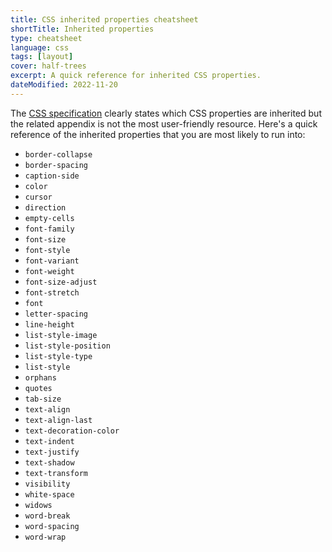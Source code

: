 ```yaml
---
title: CSS inherited properties cheatsheet
shortTitle: Inherited properties
type: cheatsheet
language: css
tags: [layout]
cover: half-trees
excerpt: A quick reference for inherited CSS properties.
dateModified: 2022-11-20
---
```


The [CSS specification](https://www.w3.org/TR/CSS21/propidx.html) clearly states which CSS properties are inherited but the related appendix is not the most user-friendly resource. Here's a quick reference of the inherited properties that you are most likely to run into:

- `border-collapse`
- `border-spacing`
- `caption-side`
- `color`
- `cursor`
- `direction`
- `empty-cells`
- `font-family`
- `font-size`
- `font-style`
- `font-variant`
- `font-weight`
- `font-size-adjust`
- `font-stretch`
- `font`
- `letter-spacing`
- `line-height`
- `list-style-image`
- `list-style-position`
- `list-style-type`
- `list-style`
- `orphans`
- `quotes`
- `tab-size`
- `text-align`
- `text-align-last`
- `text-decoration-color`
- `text-indent`
- `text-justify`
- `text-shadow`
- `text-transform`
- `visibility`
- `white-space`
- `widows`
- `word-break`
- `word-spacing`
- `word-wrap`

